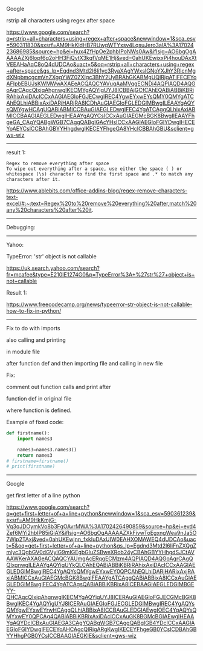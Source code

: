 Google

rstrip all characters using regex after space

https://www.google.com/search?q=rstrip+all+characters+using+regex+after+space&newwindow=1&sca_esv=590311830&sxsrf=AM9HkKldHB7RUwgWTYxsv4LqsuJero3alA%3A1702423686985&source=hp&ei=hux4ZfHpOe2phbIPoNWs0Aw&iflsig=AO6bgOgAAAAAZXj6lopf6g2oHH3FiQvtX3kqfVqME1Hj&ved=0ahUKEwjxxPi4houDAxXtVEEAHaAqC8oQ4dUDCAo&uact=5&oq=rstrip+all+characters+using+regex+after+space&gs_lp=Egdnd3Mtd2l6Ii1yc3RyaXAgYWxsIGNoYXJhY3RlcnMgdXNpbmcgcmVnZXggYWZ0ZXIgc3BhY2UyBRAhGKABMgUQIRigATIFECEYoAFIpbEBUJsKWMWwAXAEeACQAQCYAVugAaMVqgECNDi4AQPIAQD4AQGoAgrCAgcQIxjqAhgnwgIKECMYgAQYigUYJ8ICBBAjGCfCAhEQABiABBiKBRiRAhixAxiDAcICCxAAGIAEGIoFGJECwgIREC4YgwEYxwEYsQMY0QMYgATCAhEQLhiABBixAxiDARjHARjRA8ICDhAuGIAEGIoFGLEDGIMBwgILEAAYgAQYsQMYgwHCAgUQABiABMICCBAuGIAEGLEDwgIFEC4YgATCAggQLhixAxiABMICCBAAGIAEGLEDwgIHEAAYgAQYCsICCxAuGIAEGMcBGK8BwgIIEAAYFhgeGA_CAgYQABgWGB7CAggQABgIGAcYHsICCxAAGIAEGIoFGIYDwgIHECEYoAEYCsICCBAhGBYYHhgdwgIKECEYFhgeGA8YHcICBBAhGBU&sclient=gws-wiz

____

result 1:

```text
Regex to remove everything after space
To wipe out everything after a space, use either the space ( ) or whitespace (\s) character to find the first space and .* to match any characters after it.
```

https://www.ablebits.com/office-addins-blog/regex-remove-characters-text-excel/#:~:text=Regex%20to%20remove%20everything%20after,match%20any%20characters%20after%20it.

____

Debugging:

____


Yahoo:

TypeError: 'str' object is not callable

https://uk.search.yahoo.com/search?fr=mcafee&type=E210IE1274G0&p=TypeError%3A+%27str%27+object+is+not+callable


Result 1:

https://www.freecodecamp.org/news/typeerror-str-object-is-not-callable-how-to-fix-in-python/

____

Fix to do with imports

also calling and printing

in module file

after function def and then importing file and calling in new file

Fix:

comment out function calls and print after 

function def in original file

where function is defined.

Example of fixed code:

```python
def firstname():
    import names3

    names3=names3.names3()
    return names3
# firstname=firstname()
# print(firstname)
```

____

Google

get first letter of a line python

https://www.google.com/search?q=get+first+letter+of+a+line+python&newwindow=1&sca_esv=590361239&sxsrf=AM9HkKmjG-Vq3qJDOymkVo8b3FgOAvrMWA%3A1702426490859&source=hp&ei=evd4Zef6MYi2hbIP85iGiAY&iflsig=AO6bgOgAAAAAZXkFivwToEgxngWea9nJa5O7Wjp2TAxj&ved=0ahUKEwjnn_fxkIuDAxUIW0EAHXOMAWEQ4dUDCAo&uact=5&oq=get+first+letter+of+a+line+python&gs_lp=Egdnd3Mtd2l6IiFnZXQgZmlyc3QgbGV0dGVyIG9mIGEgbGluZSBweXRob24yCBAhGBYYHhgdSJCtAVAAWKerAXAGeACQAQCYAUmgAcERqgECMzm4AQPIAQD4AQGoAgrCAgQQIxgnwgILEAAYgAQYigUYkQLCAhEQABiABBiKBRiRAhixAxiDAcICCxAAGIAEGLEDGIMBwgIREC4YgAQYsQMYgwEYxwEY0QPCAhEQLhiDARjHARixAxjRAxiABMICCxAuGIAEGMcBGK8BwgIFEAAYgATCAggQABiABBixA8ICCxAuGIAEGLEDGIMBwgIFEC4YgATCAgsQABiABBiKBRixA8ICEBAAGIAEGLEDGIMBGEYY-QHCAgcQIxjqAhgnwgIKECMYgAQYigUYJ8ICERAuGIAEGIoFGJECGMcBGK8BwgIKEC4YgAQYigUYJ8ICERAuGIAEGIoFGJECGLEDGIMBwgIREC4YgAQYsQMYgwEYxwEYrwHCAggQLhiABBixA8ICCBAuGLEDGIAEwgIOEC4YgAQYsQMYxwEY0QPCAg4QABiABBiKBRixAxiDAcICCxAuGK8BGMcBGIAEwgIHEAAYgAQYDcICBxAuGIAEGA3CAgYQABgWGB7CAggQABgIGB4YDcICCxAAGIAEGIoFGIYDwgIFECEYoAHCAgcQIRigARgKwgIKECEYFhgeGB0YCsICDBAhGBYYHhgPGB0YCsICCBAAGIAEGKIE&sclient=gws-wiz

____
